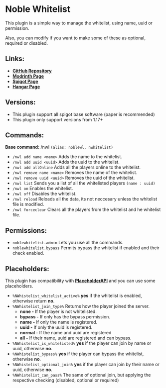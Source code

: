 # Noble Whitelist
This plugin is a simple way to manage the whitelist, using name, uuid or permission.

Also, you can modify if you want to make some of these as optional, required or disabled.

## Links:

- **[GitHub Repository](https://github.com/NobelD/NobleWhitelist)**
- **[Modrinth Page](https://modrinth.com/plugin/noble-whitelist)**
- **[Spigot Page](https://www.spigotmc.org/resources/noble-whitelist.113107/)**
- **[Hangar Page](https://hangar.papermc.io/NobelD/NobleWhitelist)**

## Versions:
- This plugin support all spigot base software (paper is recommended)
- This plugin only support versions from 1.17+

## Commands:

**Base command:** /nwl `(alias: noblewl, nwhitelist)`

- `/nwl add name <name>` Adds the name to the whitelist.
- `/nwl add uuid <uuid>` Adds the uuid to the whitelist.
- `/nwl add allOnline` Adds all the players online to the whitelist.
- `/nwl remove name <name>` Removes the name of the whitelist.
- `/nwl remove uuid <uuid>` Removes the uuid of the whitelist.
- `/nwl list` Sends you a list of all the whitelisted players `(name : uuid)`
- `/nwl on` Enables the whitelist.
- `/nwl off` Disables the whitelist.
- `/nwl reload` Reloads all the data, its not neccesary unless the whitelist file is modified.
- `/nwl forceclear` Clears all the players from the whitelist and he whitelist file.

## Permissions:
- `noblewhitelist.admin` Lets you use all the commands.
- `noblewhitelist.bypass` Permits bypass the whitelist if enabled and their check enabled.

## Placeholders:
This plugin has compatibility with **[PlaceholderAPI](https://github.com/PlaceholderAPI/PlaceholderAPI)** and you can use some placeholders.

- `%NWhistelist_whitelist_active%` **yes** if the whitelist is enabled, otherwise return **no**.
- `%NWhistelist_join_type%` Returns how the player joined the server.
  - **none -** If the player is not whitelisted.
  - **bypass -** If only has the bypass permission.
  - **name -** If only the name is registered.
  - **uuid -** If only the uuid is registered.
  - **normal -** If the name and uuid are registered
  - **all -** If their name, uuid are registered and can bypass.
- `%NWhistelist_is_whitelisted%` **yes** if the player can join by name or uuid, otherwise **no**.
- `%NWhistelist_bypass%` **yes** if the player can bypass the whitelist, otherwise **no**.
- `%NWhistelist_optional_join%` **yes** if the player can join by their name or uuid, otherwise **no**.
- `%NWhistelist_can_pass%` The same of optional join, but applying the respective checking (disabled, optional or required)
